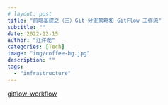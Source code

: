 ```yaml
---
# layout: post
title: "前端基建之（三）Git 分支策略和 GitFlow 工作流"
subtitle: ""
date: 2022-12-15
author: "汪洋龙"
categories: [Tech]
image: "img/coffee-bg.jpg"
description: ""
tags:
  - "infrastructure"
---
```


[gitflow-workflow](https://www.atlassian.com/git/tutorials/comparing-workflows/gitflow-workflow)
